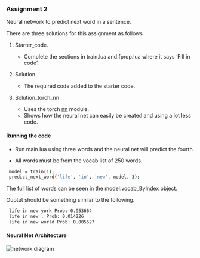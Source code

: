 
### Assignment 2
Neural network to predict next word in a sentence.

There are three solutions for this assignment as follows

1. Starter_code.

   - Complete the sections in train.lua and fprop.lua where it says ‘Fill in code’.

2. Solution
 
   - The required code added to the starter code.

3. Solution_torch_nn

   - Uses the torch [nn](https://github.com/torch/nn) module.
   - Shows how the neural net can easily be created and using a lot less code.

#### Running the code

- Run main.lua using three words and the neural net will predict the fourth.

- All words must be from the vocab list of 250 words.

``` sh
 model = train(1);
 predict_next_word('life', 'in', 'new', model, 3);
```
The full list of words can be seen in the model.vocab_ByIndex  object.

Ouptut should be something similar to the following.

``` sh
 life in new york Prob: 0.953664
 life in new . Prob: 0.014226
 life in new world Prob: 0.005527
```

#### Neural Net Architecture
![network diagram](http://spark-public.s3.amazonaws.com/neuralnets/Programming%20Assignments/Assignment2/network.png)
